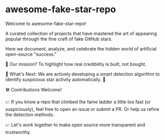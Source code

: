 # awesome-fake-star-repo
Welcome to awesome-fake-star-repo!

A curated collection of projects that have mastered the art of appearing popular through the fine craft of fake GitHub stars.

Here we document, analyze, and celebrate the hidden world of artificial open-source "success."

🎯 Our mission?
To highlight how real credibility is built, not bought.

🧠 What's Next:
We are actively developing a smart detection algorithm to identify suspicious star activity automatically. 🚀

🛠️ Contributions Welcome!

📈 If you know a repo that climbed the fame ladder a little too fast (or suspiciously), feel free to open an issue or submit a PR.
 Or help us refine the detection methods.

📈 Let's work together to make open source more transparent and trustworthy.
